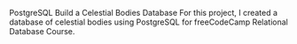 PostgreSQL
Build a Celestial Bodies Database
For this project, I created a database of celestial bodies using PostgreSQL for freeCodeCamp Relational Database Course.
